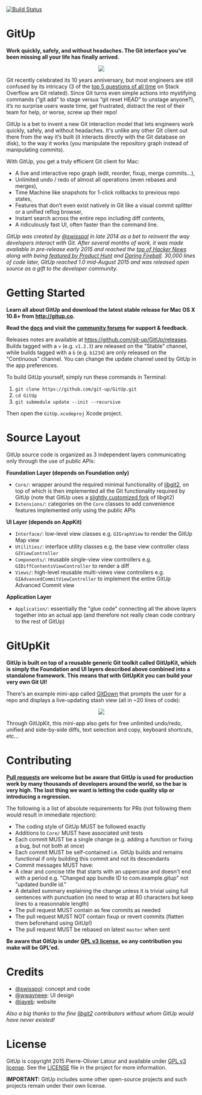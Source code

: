 [![Build Status](https://travis-ci.org/git-up/GitUp.svg?branch=master)](https://travis-ci.org/git-up/GitUp)

GitUp
=====

**Work quickly, safely, and without headaches. The Git interface you've been missing all your life has finally arrived.**

<p align="center">
<img src="http://i.imgur.com/t6iC9TC.png">
</p>

Git recently celebrated its 10 years anniversary, but most engineers are still confused by its intricacy (3 of the [top 5 questions of all time](http://stackoverflow.com/questions?sort=votes) on Stack Overflow are Git related). Since Git turns even simple actions into mystifying commands (“git add” to stage versus “git reset HEAD” to unstage anyone?), it’s no surprise users waste time, get frustrated, distract the rest of their team for help, or worse, screw up their repo!

GitUp is a bet to invent a new Git interaction model that lets engineers work quickly, safely, and without headaches. It's unlike any other Git client out there from the way it’s built (it interacts directly with the Git database on disk), to the way it works (you manipulate the repository graph instead of manipulating commits).

With GitUp, you get a truly efficient Git client for Mac:
- A live and interactive repo graph (edit, reorder, fixup, merge commits…),
- Unlimited undo / redo of almost all operations (even rebases and merges),
- Time Machine like snapshots for 1-click rollbacks to previous repo states,
- Features that don’t even exist natively in Git like a visual commit splitter or a unified reflog browser,
- Instant search across the entire repo including diff contents, 
- A ridiculously fast UI, often faster than the command line.

*GitUp was created by [@swisspol](https://github.com/swisspol) in late 2014 as a bet to reinvent the way developers interact with Git. After several months of work, it was made available in pre-release early 2015 and reached the [top of Hacker News](https://news.ycombinator.com/item?id=9653978) along with being [featured by Product Hunt](http://www.producthunt.com/tech/gitup-1) and [Daring Fireball](http://daringfireball.net/linked/2015/06/04/gitup). 30,000 lines of code later, GitUp reached 1.0 mid-August 2015 and was released open source as a gift to the developer community.*

Getting Started
===============

**Learn all about GitUp and download the latest stable release for Mac OS X 10.8+ from http://gitup.co.**

**Read the [docs](http://forums.gitup.co/c/docs) and visit the [community forums](http://forums.gitup.co/) for support & feedback.**

Releases notes are available at https://github.com/git-up/GitUp/releases. Builds tagged with a `v` (e.g. `v1.2.3`) are released on the "Stable" channel, while builds tagged with a `b` (e.g. `b1234`) are only released on the "Continuous" channel. You can change the update channel used by GitUp in the app preferences.

To build GitUp yourself, simply run these commands in Terminal:

1. `git clone https://github.com/git-up/GitUp.git`
2. `cd GitUp`
3. `git submodule update --init --recursive`

Then open the `GitUp.xcodeproj` Xcode project.

Source Layout
=============

GitUp source code is organized as 3 independent layers communicating only through the use of public APIs:

**Foundation Layer (depends on Foundation only)**
- `Core/`: wrapper around the required minimal functionality of [libgit2](https://github.com/libgit2/libgit2), on top of which is then implemented all the Git functionality required by GitUp (note that GitUp uses a [slightly customized fork](https://github.com/git-up/libgit2/tree/gitup) of libgit2)
- `Extensions/`: categories on the `Core` classes to add convenience features implemented only using the public APIs

**UI Layer (depends on AppKit)**
- `Interface/`: low-level view classes e.g. `GIGraphView` to render the GitUp Map view
- `Utilities/`: interface utility classes e.g. the base view controller class `GIViewController`
- `Components/`: reusable single-view view controllers e.g. `GIDiffContentsViewController` to render a diff
- `Views/`: high-level reusable multi-views view controllers e.g. `GIAdvancedCommitViewController` to implement the entire GitUp Advanced Commit view

**Application Layer**
- `Application/`: essentially the "glue code" connecting all the above layers together into an actual app (and therefore not really clean code contrary to the rest of GitUp)

GitUpKit
========

**GitUp is built on top of a reusable generic Git toolkit called GitUpKit, which is simply the Foundation and UI layers described above combined into a standalone framework. This means that with GitUpKit you can build your very own Git UI!**

There's an example mini-app called [GitDown](GitDown) that prompts the user for a repo and displays a live-updating stash view (all in ~20 lines of code):

<p align="center">
<img src="http://i.imgur.com/ZfxM7su.png">
</p>

Through GitUpKit, this mini-app also gets for free unlimited undo/redo, unified and side-by-side diffs, text selection and copy, keyboard shortcuts, etc...

Contributing
============

**[Pull requests](https://github.com/git-up/GitUp/pulls) are welcome but be aware that GitUp is used for production work by many thousands of developers around the world, so the bar is very high. The last thing we want is letting the code quality slip or introducing a regression.**

The following is a list of absolute requirements for PRs (not following them would result in immediate rejection):
- The coding style of GitUp MUST be followed exactly
- Additions to `Core/` MUST have associated unit tests
- Each commit MUST be a single change (e.g. adding a function or fixing a bug, but not both at once)
- Each commit MUST be self-contained i.e. GitUp builds and remains functional if only building this commit and not its descendants
- Commit messages MUST have:
 - A clear and concise title that starts with an uppercase and doesn't end with a period e.g. "Changed app bundle ID to com.example.gitup" not "updated bundle id."
 - A detailed summary explaining the change unless it is trivial using full sentences with punctuation (no need to wrap at 80 characters but keep lines to a reasonnable length)
- The pull request MUST contain as few commits as needed
- The pull request MUST NOT contain fixup or revert commits (flatten them beforehand using GitUp!)
- The pull request MUST be rebased on latest `master` when sent

**Be aware that GitUp is under [GPL v3 license](http://www.gnu.org/licenses/gpl-3.0.txt), so any contribution you make will be GPL'ed.**

Credits
=======

- [@swisspol](https://github.com/swisspol): concept and code
- [@wwayneee](https://github.com/wwayneee): UI design
- [@jayeb](https://github.com/jayeb): website

*Also a big thanks to the fine [libgit2](https://libgit2.github.com/) contributors without whom GitUp would have never existed!*

License
=======

GitUp is copyright 2015 Pierre-Olivier Latour and available under [GPL v3 license](http://www.gnu.org/licenses/gpl-3.0.txt). See the [LICENSE](LICENSE) file in the project for more information.

**IMPORTANT:** GitUp includes some other open-source projects and such projects remain under their own license.
